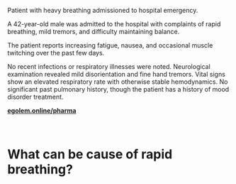 <div class="w3-row">
<div class="w3-half w3-xlarge w3-padding">

Patient with heavy breathing admissioned to hospital emergency.

A 42-year-old male was admitted to the hospital with complaints of rapid breathing, mild tremors, and difficulty maintaining balance. 

The patient reports increasing fatigue, nausea, and occasional muscle twitching over the past few days. 

No recent infections or respiratory illnesses were noted. Neurological examination revealed mild disorientation and fine hand tremors. Vital signs show an elevated respiratory rate with otherwise stable hemodynamics. No significant past pulmonary history, though the patient has a history of mood disorder treatment. 


</div>
<div class="w3-half w3-xlarge w3-padding">
<b><a href="https://egolem.online/pharma">egolem.online/pharma</a></b>
<br/>
<br/>
<br/>
<h1>
What can be cause of rapid breathing?
</h1>




</div>
</div>

